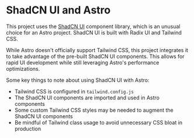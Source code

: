 
# ShadCN UI and Astro 

This project uses the [ShadCN UI](https://ui.shadcn.com) component library, which is an unusual choice for an Astro project. ShadCN UI is built with Radix UI and Tailwind CSS.

While Astro doesn't officially support Tailwind CSS, this project integrates it to take advantage of the pre-built ShadCN UI components. This allows for rapid UI development while still leveraging Astro's performance optimizations.

Some key things to note about using ShadCN UI with Astro:
- Tailwind CSS is configured in `tailwind.config.js` 
- The ShadCN UI components are imported and used in Astro components
- Some custom Tailwind CSS styles may be needed to augment the ShadCN UI components
- Be mindful of Tailwind class usage to avoid unnecessary CSS bloat in production
